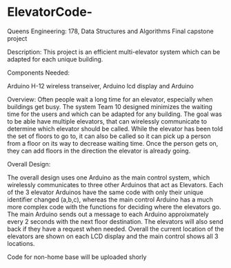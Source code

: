 # ElevatorCode-
Queens Engineering: 178, Data Structures and Algorithms Final capstone project

Description: 
This project is an efficient multi-elevator system which can be adapted for each unique building. 

Components Needed:

Arduino H-12 wireless transeiver, Arduino lcd display and Arduino

Overview: 
Often people wait a long time for an elevator, especially when buildings get busy. The system Team 10 designed minimizes the waiting time for the users and which can be adapted for any building. The goal was to be able have multiple elevators, that can wirelessly communicate to determine which elevator should be called. While the elevator has been told the set of floors to go to, it can also be called so it can pick up a person from a floor on its way to decrease waiting time. Once the person gets on, they can add floors in the direction the elevator is already going. 

Overall Design: 

The overall design uses one Arduino as the main control system, which wirelessly communicates to three other Arduinos that act as Elevators. Each of the 3 elevator Arduinos have the same code with only their unique identifier changed (a,b,c), whereas the main control Arduino has a much more complex code with the functions for deciding where the elevators go. The main Arduino sends out a message to each Arduino approixmately every 2 seconds with the next floor destination. The elevators will also send back if they have a request when needed. Overall the current location of the elevators are shown on each LCD display and the main control shows all 3 locations. 

Code for non-home base will be uploaded shorly
